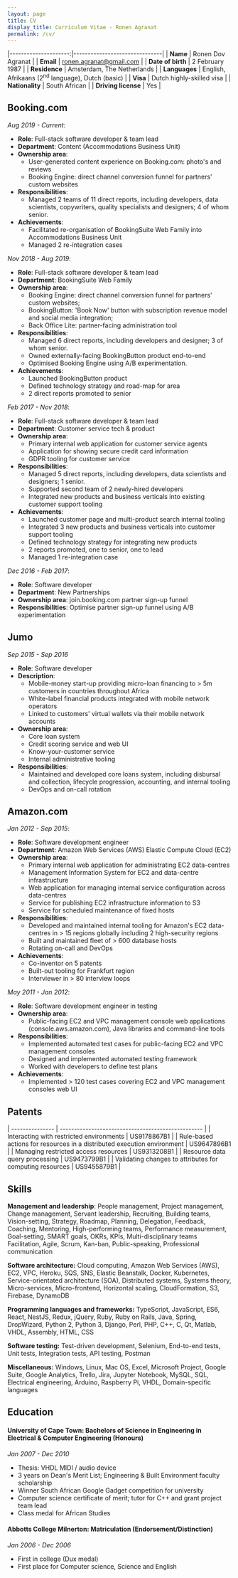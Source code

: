 ```yaml
---
layout: page
title: CV
display_title: Curriculum Vitae - Ronen Agranat
permalink: /cv/
---
```


|---------------------:|-------------------------------|
| **Name**             | Ronen Dov Agranat             |
| **Email**            | ronen.agranat@gmail.com       |
| **Date of birth**    | 2 February 1987               |
| **Residence**        | Amsterdam, The Netherlands        |
| **Languages**        | English, Afrikaans (2<sup>nd</sup> language), Dutch (basic) |
| **Visa**             | Dutch highly-skilled visa     |
| **Nationality**      | South African                 |
| **Driving license** | Yes                           |

## Booking.com

*Aug 2019 - Current*: 
* **Role**: Full-stack software developer & team lead
* **Department**: Content (Accommodations Business Unit)
* **Ownership area**: 
    * User-generated content experience on Booking.com: photo's and reviews
    * Booking Engine: direct channel conversion funnel for partners' custom websites
* **Responsibilities**:
    * Managed 2 teams of 11 direct reports, including developers, data scientists, copywriters,
    quality specialists and designers; 4 of whom senior.
* **Achievements**:
    * Facilitated re-organisation of BookingSuite Web Family into Accommodations Business Unit
    * Managed 2 re-integration cases

*Nov 2018 - Aug 2019*:
* **Role**: Full-stack software developer & team lead
* **Department**: BookingSuite Web Family
* **Ownership area**:
    * Booking Engine: direct channel conversion funnel for partners' custom websites;
    * BookingButton: 'Book Now' button with subscription revenue model and social media integration;
    * Back Office Lite: partner-facing administration tool
* **Responsibilities**:
    * Managed 6 direct reports, including developers and designer; 3 of whom senior.
    * Owned externally-facing BookingButton product end-to-end
    * Optimised Booking Engine using A/B experimentation.
* **Achievements**:
    * Launched BookingButton product
    * Defined technology strategy and road-map for area
    * 2 direct reports promoted to senior

*Feb 2017 - Nov 2018*:
* **Role**: Full-stack software developer & team lead
* **Department**: Customer service tech & product
* **Ownership area**:
    * Primary internal web application for customer service agents
    * Application for showing secure credit card information
    * GDPR tooling for customer service
* **Responsibilities**:
    * Managed 5 direct reports, including developers, data scientists and designers; 1 senior.
    * Supported second team of 2 newly-hired developers
    * Integrated new products and business verticals into existing customer support tooling
* **Achievements**:
    * Launched customer page and multi-product search internal tooling
    * Integrated 3 new products and business verticals into customer support tooling
    * Defined technology strategy for integrating new products
    * 2 reports promoted, one to senior, one to lead
    * Managed 1 re-integration case

*Dec 2016 - Feb 2017*:
* **Role**: Software developer
* **Department**: New Partnerships
* **Ownership area**: join.booking.com partner sign-up funnel
* **Responsibilities**: Optimise partner sign-up funnel using A/B experimentation

## Jumo

*Sep 2015 - Sep 2016*

* **Role**: Software developer
* **Description**:
    * Mobile-money start-up providing micro-loan financing to > 5m customers in countries throughout Africa
    * White-label financial products integrated with mobile network operators
    * Linked to customers' virtual wallets via their mobile network accounts
* **Ownership area**:
    * Core loan system
    * Credit scoring service and web UI
    * Know-your-customer service
    * Internal administrative tooling
* **Responsibilities**:
    * Maintained and developed core loans system, including disbursal and collection,
    lifecycle progression, accounting, and internal tooling
    * DevOps and on-call rotation

## Amazon.com

*Jan 2012 - Sep 2015*:

* **Role**: Software development engineer
* **Department**: Amazon Web Services (AWS) Elastic Compute Cloud (EC2)
* **Ownership area**:
    * Primary internal web application for administrating EC2 data-centres
    * Management Information System for EC2 and data-centre infrastructure
    * Web application for managing internal service configuration across data-centres
    * Service for publishing EC2 infrastructure information to S3
    * Service for scheduled maintenance of fixed hosts
* **Responsibilities**:
    * Developed and maintained internal tooling for Amazon's EC2 data-centres in > 15 regions globally including
    2 high-security regions
    * Built and maintained fleet of > 600 database hosts
    * Rotating on-call and DevOps
* **Achievements**:
    * Co-inventor on 5 patents
    * Built-out tooling for Frankfurt region
    * Interviewer in > 80 interview loops

*May 2011 - Jan 2012*:

* **Role**: Software development engineer in testing
* **Ownership area**:
    * Public-facing EC2 and VPC management console web applications (console.aws.amazon.com), Java libraries and
    command-line tools
* **Responsibilities**:
    * Implemented automated test cases for public-facing EC2 and VPC management consoles
    * Designed and implemented automated testing framework
    * Worked with developers to define test plans
* **Achievements**:
    * Implemented > 120 test cases covering EC2 and VPC management consoles web UI

## Patents

| --------------- | -------------------------------------------------- |
| Interacting with restricted environments | US9178867B1 |
| Rule-based actions for resources in a distributed execution environment | US9647896B1 |
| Managing restricted access resources | US9313208B1 |
| Resource data query processing | US9473799B1 |
| Validating changes to attributes for computing resources | US9455879B1 |

## Skills

<strong>Management and leadership</strong>:
People management,
Project management,
Change management,
Servant leadership,
Recruiting,
Building teams,
Vision-setting,
Strategy,
Roadmap,
Planning,
Delegation,
Feedback,
Coaching,
Mentoring,
High-performing teams,
Performance measurement,
Goal-setting,
SMART goals,
OKRs,
KPIs,
Multi-disciplinary teams
Facilitation,
Agile,
Scrum,
Kan-ban,
Public-speaking,
Professional communication

<strong>Software architecture:</strong>
Cloud computing, Amazon Web Services (AWS), EC2, VPC, Heroku, SQS, SNS,
Elastic Beanstalk, Docker, Kubernetes, Service-orientated architecture (SOA),
Distributed systems, Systems theory, Micro-services, Micro-frontend,
Horizontal scaling, CloudFormation, S3, Firebase, DynamoDB

<strong>Programming languages and frameworks:</strong>
TypeScript, JavaScript, ES6, React, NestJS, Redux, jQuery,
Ruby, Ruby on Rails, Java, Spring, DropWizard, Python 2, Python 3,
Django, Perl, PHP, C++, C, Qt, Matlab, VHDL, Assembly, HTML, CSS

<strong>Software testing:</strong>
Test-driven development, Selenium, End-to-end tests, Unit tests,
Integration tests, API testing, Postman

<strong>Miscellaneous:</strong>
Windows, Linux, Mac OS, Excel, Microsoft Project, Google Suite,
Google Analytics, Trello, Jira, Jupyter Notebook, MySQL, SQL,
Electrical engineering, Arduino, Raspberry Pi, VHDL, Domain-specific languages

## Education

#### University of Cape Town: Bachelors of Science in Engineering in Electrical & Computer Engineering (Honours)
*Jan 2007 - Dec 2010*
* Thesis: VHDL MIDI / audio device
* 3 years on Dean's Merit List; Engineering & Built Environment faculty scholarship
* Winner South African Google Gadget competition for university
* Computer science certificate of merit; tutor for C++ and grant project team lead
* Class medal for African Studies

#### Abbotts College Milnerton: Matriculation (Endorsement/Distinction)
*Jan 2006 - Dec 2006*

* First in college (Dux medal)
* First place for Computer science, Science and English
